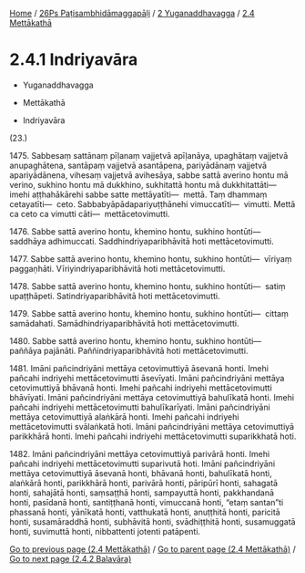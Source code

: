 
[Home](/) / [26Ps Paṭisambhidāmaggapāḷi](../../../26Ps.md) / [2 Yuganaddhavagga](../../2.md) / [2.4 Mettākathā](../2.4.md)

# 2.4.1 Indriyavāra

* Yuganaddhavagga

* Mettākathā

* Indriyavāra

(23.)

1475\. Sabbesaṃ sattānaṃ pīḷanaṃ vajjetvā apīḷanāya, upaghātaṃ vajjetvā anupaghātena, santāpaṃ vajjetvā asantāpena, pariyādānaṃ vajjetvā apariyādānena, vihesaṃ vajjetvā avihesāya, sabbe sattā averino hontu mā verino, sukhino hontu mā dukkhino, sukhitattā hontu mā dukkhitattāti—  imehi aṭṭhahākārehi sabbe satte mettāyatīti—  mettā. Taṃ dhammaṃ cetayatīti—  ceto. Sabbabyāpādapariyuṭṭhānehi vimuccatīti—  vimutti. Mettā ca ceto ca vimutti cāti—  mettācetovimutti.

1476\. Sabbe sattā averino hontu, khemino hontu, sukhino hontūti—  saddhāya adhimuccati. Saddhindriyaparibhāvitā hoti mettācetovimutti.

1477\. Sabbe sattā averino hontu, khemino hontu, sukhino hontūti—  vīriyaṃ paggaṇhāti. Vīriyindriyaparibhāvitā hoti mettācetovimutti.

1478\. Sabbe sattā averino hontu, khemino hontu, sukhino hontūti—  satiṃ upaṭṭhāpeti. Satindriyaparibhāvitā hoti mettācetovimutti.

1479\. Sabbe sattā averino hontu, khemino hontu, sukhino hontūti—  cittaṃ samādahati. Samādhindriyaparibhāvitā hoti mettācetovimutti.

1480\. Sabbe sattā averino hontu, khemino hontu, sukhino hontūti—  paññāya pajānāti. Paññindriyaparibhāvitā hoti mettācetovimutti.

1481\. Imāni pañcindriyāni mettāya cetovimuttiyā āsevanā honti. Imehi pañcahi indriyehi mettācetovimutti āsevīyati. Imāni pañcindriyāni mettāya cetovimuttiyā bhāvanā honti. Imehi pañcahi indriyehi mettācetovimutti bhāvīyati. Imāni pañcindriyāni mettāya cetovimuttiyā bahulīkatā honti. Imehi pañcahi indriyehi mettācetovimutti bahulīkarīyati. Imāni pañcindriyāni mettāya cetovimuttiyā alaṅkārā honti. Imehi pañcahi indriyehi mettācetovimutti svālaṅkatā hoti. Imāni pañcindriyāni mettāya cetovimuttiyā parikkhārā honti. Imehi pañcahi indriyehi mettācetovimutti suparikkhatā hoti.

1482\. Imāni pañcindriyāni mettāya cetovimuttiyā parivārā honti. Imehi pañcahi indriyehi mettācetovimutti suparivutā hoti. Imāni pañcindriyāni mettāya cetovimuttiyā āsevanā honti, bhāvanā honti, bahulīkatā honti, alaṅkārā honti, parikkhārā honti, parivārā honti, pāripūrī honti, sahagatā honti, sahajātā honti, saṃsaṭṭhā honti, sampayuttā honti, pakkhandanā honti, pasīdanā honti, santiṭṭhanā honti, vimuccanā honti, “etaṃ santan”ti phassanā honti, yānīkatā honti, vatthukatā honti, anuṭṭhitā honti, paricitā honti, susamāraddhā honti, subhāvitā honti, svādhiṭṭhitā honti, susamuggatā honti, suvimuttā honti, nibbattenti jotenti patāpenti.

[Go to previous page (2.4 Mettākathā)](../2.4.md) / [Go to parent page (2.4 Mettākathā)](../2.4.md) / [Go to next page (2.4.2 Balavāra)](2.4.2.md)


